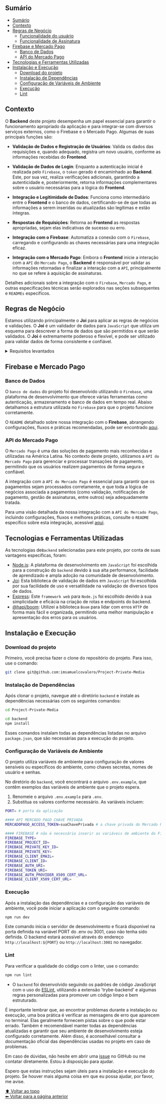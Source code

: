 ## Sumário

- [Sumário](#sumário)
- [Contexto](#contexto)
- [Regras de Negócio](#regras-de-negócio)
  - [Funcionalidade do usuário](#funcionalidade-do-usuário)
  - [Funcionalidade de Assinatura](#funcionalidade-de-assinatura)
- [Firebase e Mercado Pago](#firebase-e-mercado-pago)
  - [Banco de Dados](#banco-de-dados)
  - [API do Mercado Pago](#api-do-mercado-pago)
- [Tecnologias e Ferramentas Utilizadas](#tecnologias-e-ferramentas-utilizadas)
- [Instalação e Execução](#instalação-e-execução)
  - [Download do projeto](#download-do-projeto)
  - [Instalação de Dependências](#instalação-de-dependências)
  - [Configuração de Variáveis de Ambiente](#configuração-de-variáveis-de-ambiente)
  - [Execução](#execução)
  - [Lint](#lint)

## Contexto

O **Backend** deste projeto desempenha um papel essencial para garantir o funcionamento apropriado da aplicação e para integrar-se com diversos serviços externos, como o Firebase e o Mercado Pago. Algumas de suas principais funções são:

- **Validação de Dados e Registração de Usuários**: Valida os dados das requisições e, quando adequado, registra um novo usuário, conforme as informações recebidas do **Frontend**.
  
- **Validação de Dados de Login**: Enquanto a autenticação inicial é realizada pelo `Firebase`, o `token` gerado é encaminhado ao **Backend**. Este, por sua vez, realiza verificações adicionais, garantindo a autenticidade e, posteriormente, retorna informações complementares sobre o usuário necessárias para a lógica do **Frontend**.
  
- **Integração e Legitimidade de Dados**: Funciona como intermediário entre o **Frontend** e o banco de dados, certificando-se de que todas as informações a serem inseridas ou atualizadas são legítimas e estão íntegras.
  
- **Respostas de Requisições**: Retorna ao **Frontend** as respostas apropriadas, sejam elas indicativas de sucesso ou erro.
  
- **Integração com o Firebase**: Automatiza a conexão com o `Firebase`, carregando e configurando as chaves necessárias para uma integração eficaz.
  
- **Integração com o Mercado Pago**: Embora o **Frontend** inicie a interação com a `API` do `Mercado Pago`, o **Backend** é responsável por validar as informações retornadas e finalizar a interação com a `API`, principalmente no que se refere à aquisição de assinaturas.

Detalhes adicionais sobre a integração com o `Firebase`, `Mercado Pago`, e outras especificações técnicas serão explorados nas seções subsequentes e `READMEs` específicos.

## Regras de Negócio

Estamos utilizando principalmente o **Joi** para aplicar as regras de negócios e validações. O **Joi** é um validador de dados para `JavaScript` que utiliza um esquema para descrever a forma de dados que são permitidos e que serão validados. O **Joi** é extremamente poderoso e flexível, e pode ser utilizado para validar dados de forma consistente e confiável.

<details>
<summary>Requisitos levantados</summary>

### Funcionalidade do usuário

Os usuários devem ser capazes de:

- **Login e Logout:** Autenticar-se no sistema e deslogar quando necessário.
- **Registro:** Criar um novo perfil de usuário.
- **Edição de Perfil:** Atualizar informações pessoais.
- **Validação de Token:** Após a autenticação via Firebase, o backend deve validar o token gerado e retornar informações relacionadas ao status de assinatura do usuário e outras informações pertinentes.
- **Aquisição de Assinatura:** Adquirir assinatura, com validação do pagamento e consequente atualização do status de assinatura do usuário.

### Funcionalidade de Assinatura

Os usuários devem ser capazes de adquirir uma assinatura, realizando o pagamento único pelo plano mensal, tendo as opções de cartão de crédito ou pix. O backend é responsável por:

- **Validação do Pagamento:** Confirmar que o pagamento foi bem-sucedido.
- **Atualização de Status:** Atualizar o status da assinatura do usuário para ativo e adicionar 1 mês de assinatura ao perfil do usuário.

</details>

## Firebase e Mercado Pago

### Banco de Dados

O `banco de dados` do projeto foi desenvolvido utilizando o `Firebase`, uma plataforma de desenvolvimento que oferece várias ferramentas como autenticação, armazenamento e banco de dados em tempo real. Abaixo detalhamos a estrutura utilizada no `Firebase` para que o projeto funcione corretamente.

O `README` detalhado sobre nossa integração com o **Firebase**, abrangendo configurações, fluxos e práticas recomendadas, pode ser encontrado [aqui](../Firebase.md).

### API do Mercado Pago

O `Mercado Pago` é uma das soluções de pagamento mais reconhecidas e utilizadas na América Latina. No contexto deste projeto, utilizamos a `API do Mercado Pago` para gerenciar e processar transações de pagamento, permitindo que os usuários realizem pagamentos de forma segura e confiável.

A integração com a `API do Mercado Pago` é essencial para garantir que os pagamentos sejam processados corretamente, e que toda a lógica de negócios associada a pagamentos (como validação, notificações de pagamento, gestão de assinaturas, entre outros) seja adequadamente tratada.

Para uma visão detalhada da nossa integração com a `API do Mercado Pago`, incluindo configurações, fluxos e melhores práticas, consulte o `README` específico sobre esta integração, acessível [aqui](../MercadoPago.md).

## Tecnologias e Ferramentas Utilizadas

As tecnologias de`Backend` selecionadas para este projeto, por conta de suas vantagens específicas, foram:

- [Node.js](https://nodejs.org/en): A plataforma de desenvolvimento em `JavaScript` foi escolhida para a construção do `backend` devido à sua alta performance, facilidade de aprendizado e ampla adoção na comunidade de desenvolvimento.
- [Joi](https://github.com/sideway/joi): Esta biblioteca de validação de dados em `JavaScript` foi escolhida por sua facilidade de uso e versatilidade na validação de diversos tipos de dados.
- [Express](https://expressjs.com/): Este `framework web` para `Node.js` foi escolhido devido à sua simplicidade e eficácia na criação de rotas e endpoints do backend.
- [@hapi/boom](https://github.com/hapijs/boom): Utilizei a biblioteca `Boom` para lidar com erros `HTTP` de forma mais fácil e organizada, permitindo uma melhor manipulação e apresentação dos erros para os usuários.

## Instalação e Execução

### Download do projeto

Primeiro, você precisa fazer o clone do repositório do projeto. Para isso, use o comando:

```bash
git clone git@github.com:imsamuelcovalero/Project-Private-Media
```

### Instalação de Dependências

Após clonar o projeto, navegue até o diretório `backend` e instale as dependências necessárias com os seguintes comandos:

```bash
cd Project-Private-Media

cd backend
npm install
```

Esses comandos instalam todas as dependências listadas no arquivo `package.json`, que são necessárias para a execução do projeto.

### Configuração de Variáveis de Ambiente

O projeto utiliza variáveis de ambiente para configuração de valores sensíveis ou específicos do ambiente, como chaves secretas, nomes de usuário e senhas.

No diretório do `backend`, você encontrará o arquivo `.env.example`, que contêm exemplos das variáveis de ambiente que o projeto espera.

1. Renomeie o arquivo `.env.example` para `.env`.
2. Substitua os valores conforme necessário. As variáveis incluem:

```bash
PORT= # porta da aplicação

#### API MERCADO PAGO CHAVE PRIVADA
MERCADOPAGO_ACCESS_TOKEN=suaChavePrivada # a chave privada do Mercado Pago deve vir aqui

#### FIREBASE # não é necessário inserir as variáveis de ambiente do Firebase, pois elas são carregadas automaticamente pelo arquivo loadFirebaseConfig.js
FIREBASE_TYPE=
FIREBASE_PROJECT_ID=
FIREBASE_PRIVATE_KEY_ID=
FIREBASE_PRIVATE_KEY=
FIREBASE_CLIENT_EMAIL=
FIREBASE_CLIENT_ID=
FIREBASE_AUTH_URI=
FIREBASE_TOKEN_URI=
FIREBASE_AUTH_PROVIDER_X509_CERT_URL=
FIREBASE_CLIENT_X509_CERT_URL=
```

### Execução

Após a instalação das dependências e a configuração das variáveis de ambiente, você pode iniciar a aplicação com o seguinte comando:

```bash
npm run dev
```

Este comando inicia o servidor de desenvolvimento e ficará disponível na porta definida na variável PORT do .env ou 3001, caso não tenha sido definida. O backend estará acessível através do endereço `http://localhost:${PORT}` ou `http://localhost:3001` no navegador.

### Lint

Para verificar a qualidade do código com o linter, use o comando:

```bash
npm run lint
```

- O `backend` foi desenvolvido seguindo os padrões de código JavaScript com o uso do [ESLint](https://eslint.org/), utilizando a extensão 'trybe-backend' e algumas regras personalizadas para promover um código limpo e bem estruturado.

É importante lembrar que, ao encontrar problemas durante a instalação ou execução, uma boa prática é verificar as mensagens de erro que aparecem no terminal. Elas geralmente fornecem pistas sobre o que pode estar errado. Também é recomendável manter todas as dependências atualizadas e garantir que seu ambiente de desenvolvimento esteja configurado corretamente. Além disso, é aconselhável consultar a documentação oficial das dependências usadas no projeto em caso de problemas.

Em caso de dúvidas, não hesite em abrir uma [issue](https://github.com/imsamuelcovalero/Project-Private-Media/issues) no GitHub ou me contatar diretamente. Estou à disposição para ajudar.

Espero que estas instruções sejam úteis para a instalação e execução do projeto. Se houver mais alguma coisa em que eu possa ajudar, por favor, me avise.

[⬆ Voltar ao topo](#sumário)<br>
[⬅ Voltar para a página anterior](../README.md)
